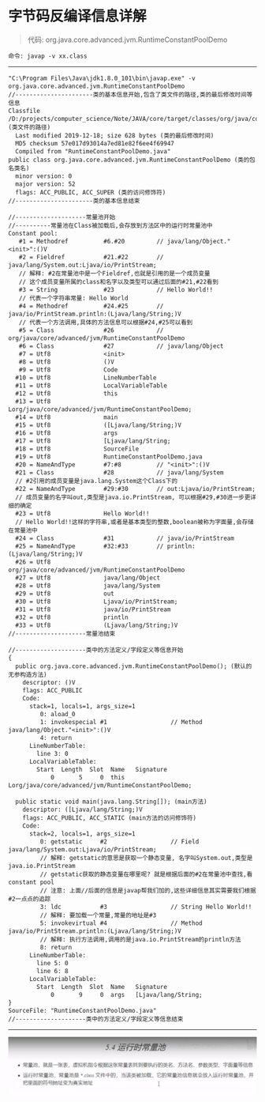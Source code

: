 # 字节码反编译信息详解

>代码: org.java.core.advanced.jvm.RuntimeConstantPoolDemo

    命令: javap -v xx.class

---
    "C:\Program Files\Java\jdk1.8.0_101\bin\javap.exe" -v org.java.core.advanced.jvm.RuntimeConstantPoolDemo
    //----------------------类的基本信息开始,包含了类文件的路径,类的最后修改时间等信息
    Classfile /D:/projects/computer_science/Note/JAVA/core/target/classes/org/java/core/advanced/jvm/RuntimeConstantPoolDemo.class (类文件的路径)
      Last modified 2019-12-18; size 628 bytes (类的最后修改时间)
      MD5 checksum 57e017d93014a7ed81e82f6ee4f69947
      Compiled from "RuntimeConstantPoolDemo.java"
    public class org.java.core.advanced.jvm.RuntimeConstantPoolDemo (类的包名类名)
      minor version: 0
      major version: 52
      flags: ACC_PUBLIC, ACC_SUPER (类的访问修饰符)
    //----------------------类的基本信息结束
    
    //--------------------常量池开始
    //----------常量池在Class被加载后,会存放到方法区中的运行时常量池中
    Constant pool:
       #1 = Methodref          #6.#20         // java/lang/Object."<init>":()V
       #2 = Fieldref           #21.#22        // java/lang/System.out:Ljava/io/PrintStream;
       // 解释: #2在常量池中是一个Fieldref,也就是引用的是一个成员变量
       // 这个成员变量所属的class和名字以及类型可以通过后面的#21,#22看到
       #3 = String             #23            // Hello World!!
       // 代表一个字符串常量: Hello World
       #4 = Methodref          #24.#25        // java/io/PrintStream.println:(Ljava/lang/String;)V
       // 代表一个方法调用,具体的方法信息可以根据#24,#25可以看到
       #5 = Class              #26            // org/java/core/advanced/jvm/RuntimeConstantPoolDemo
       #6 = Class              #27            // java/lang/Object
       #7 = Utf8               <init>
       #8 = Utf8               ()V
       #9 = Utf8               Code
      #10 = Utf8               LineNumberTable
      #11 = Utf8               LocalVariableTable
      #12 = Utf8               this
      #13 = Utf8               Lorg/java/core/advanced/jvm/RuntimeConstantPoolDemo;
      #14 = Utf8               main
      #15 = Utf8               ([Ljava/lang/String;)V
      #16 = Utf8               args
      #17 = Utf8               [Ljava/lang/String;
      #18 = Utf8               SourceFile
      #19 = Utf8               RuntimeConstantPoolDemo.java
      #20 = NameAndType        #7:#8          // "<init>":()V
      #21 = Class              #28            // java/lang/System
      // #2引用的成员变量是java.lang.System这个Class下的
      #22 = NameAndType        #29:#30        // out:Ljava/io/PrintStream;
      // 成员变量的名字叫out,类型是java.io.PrintStream, 可以根据#29,#30进一步更详细的确定
      #23 = Utf8               Hello World!!
      // Hello World!!这样的字符串,或者是基本类型的整数,boolean被称为字面量,会存储在常量池中
      #24 = Class              #31            // java/io/PrintStream
      #25 = NameAndType        #32:#33        // println:(Ljava/lang/String;)V
      #26 = Utf8               org/java/core/advanced/jvm/RuntimeConstantPoolDemo
      #27 = Utf8               java/lang/Object
      #28 = Utf8               java/lang/System
      #29 = Utf8               out
      #30 = Utf8               Ljava/io/PrintStream;
      #31 = Utf8               java/io/PrintStream
      #32 = Utf8               println
      #33 = Utf8               (Ljava/lang/String;)V
    //--------------------常量池结束
    
    //--------------------类中的方法定义/字段定义等信息开始
    {
      public org.java.core.advanced.jvm.RuntimeConstantPoolDemo(); (默认的无参构造方法)
        descriptor: ()V
        flags: ACC_PUBLIC
        Code:
          stack=1, locals=1, args_size=1
             0: aload_0
             1: invokespecial #1                  // Method java/lang/Object."<init>":()V
             4: return
          LineNumberTable:
            line 3: 0
          LocalVariableTable:
            Start  Length  Slot  Name   Signature
                0       5     0  this   Lorg/java/core/advanced/jvm/RuntimeConstantPoolDemo;
    
      public static void main(java.lang.String[]); (main方法)
        descriptor: ([Ljava/lang/String;)V
        flags: ACC_PUBLIC, ACC_STATIC (main方法的访问修饰符)
        Code:
          stack=2, locals=1, args_size=1
             0: getstatic     #2                  // Field java/lang/System.out:Ljava/io/PrintStream;
             // 解释: getstatic的意思是获取一个静态变量, 名字叫System.out,类型是java.io.PrintStream
             // getstatic获取的静态变量在哪里呢? 就是根据后面的#2在常量池中查找,看constant pool
             // 注意: 上面//后面的信息是javap帮我们加的,这些详细信息其实需要我们根据#2一点点的追踪
             3: ldc           #3                  // String Hello World!!
             // 解释: 要加载一个常量,常量的地址是#3
             5: invokevirtual #4                  // Method java/io/PrintStream.println:(Ljava/lang/String;)V
             // 解释: 执行方法调用,调用的是java.io.PrintStream的println方法
             8: return
          LineNumberTable:
            line 5: 0
            line 6: 8
          LocalVariableTable:
            Start  Length  Slot  Name   Signature
                0       9     0  args   [Ljava/lang/String;
    }
    SourceFile: "RuntimeConstantPoolDemo.java"
    //--------------------类中的方法定义/字段定义等信息结束
---

![](../pics/常量池和运行时常量池的区别.png)
